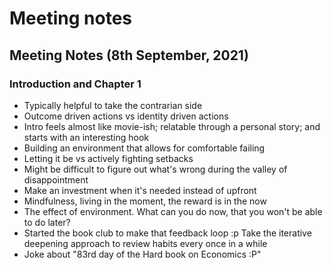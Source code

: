 # Meeting notes

## Meeting Notes (8th September, 2021)

### Introduction and Chapter 1

* Typically helpful to take the contrarian side
* Outcome driven actions vs identity driven actions
* Intro feels almost like movie-ish; relatable through a personal story; and starts with an interesting hook
* Building an environment that allows for comfortable failing
* Letting it be vs actively fighting setbacks
* Might be difficult to figure out what's wrong during the valley of disappointment
* Make an investment when it's needed instead of upfront
* Mindfulness, living in the moment, the reward is in the now
* The effect of environment. What can you do now, that you won't be able to do later?
* Started the book club to make that feedback loop :p Take the iterative deepening approach to review habits every once in a while
* Joke about "83rd day of the Hard book on Economics :P"
